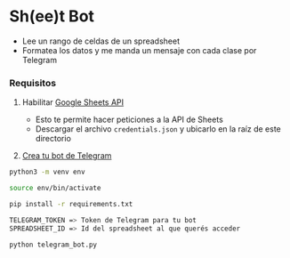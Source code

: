 # Sh(ee)t Bot

-   Lee un rango de celdas de un spreadsheet
-   Formatea los datos y me manda un mensaje con cada clase por Telegram

### Requisitos

1. Habilitar [Google Sheets API](https://developers.google.com/sheets/api/quickstart/python#step_1_turn_on_the)

    - Esto te permite hacer peticiones a la API de Sheets
    - Descargar el archivo `credentials.json` y ubicarlo en la raíz de este directorio

2. [Crea tu bot de Telegram](https://core.telegram.org/bots#6-botfather)

```bash
python3 -m venv env

source env/bin/activate

pip install -r requirements.txt

TELEGRAM_TOKEN => Token de Telegram para tu bot
SPREADSHEET_ID => Id del spreadsheet al que querés acceder

python telegram_bot.py
```
